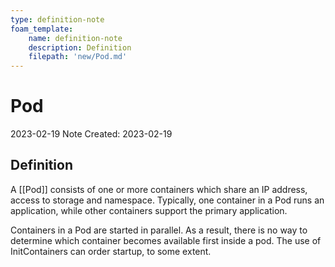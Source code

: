```yaml
---
type: definition-note
foam_template:
    name: definition-note
    description: Definition
    filepath: 'new/Pod.md'
---
```

# Pod
2023-02-19
Note Created: 2023-02-19

## Definition

A [[Pod]] consists of one or more containers which share an IP address,
access to storage and namespace. Typically, one container in a Pod runs
an application, while other containers support the primary application.

Containers in a Pod are started in parallel. As a result, there is no
way to determine which container becomes available first inside a pod.
The use of InitContainers can order startup, to some extent.
